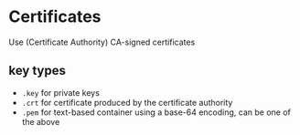 # Certificates

Use (Certificate Authority) CA-signed certificates

## key types

- `.key` for private keys
- `.crt` for certificate produced by the certificate authority
- `.pem` for text-based container using a base-64 encoding, can be one of the above
